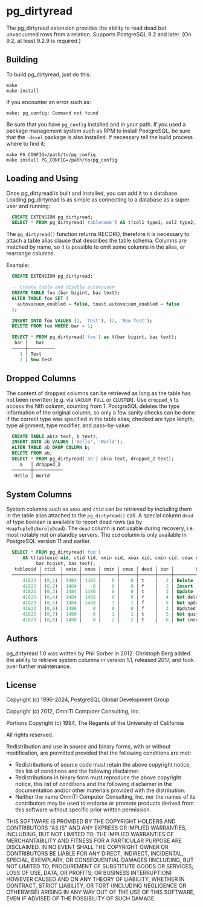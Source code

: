 pg_dirtyread
============

The pg_dirtyread extension provides the ability to read dead but unvacuumed
rows from a relation. Supports PostgreSQL 9.2 and later. (On 9.2, at least
9.2.9 is required.)

Building
--------

To build pg_dirtyread, just do this:

    make
    make install

If you encounter an error such as:

    make: pg_config: Command not found

Be sure that you have `pg_config` installed and in your path. If you used a
package management system such as RPM to install PostgreSQL, be sure that the
`-devel` package is also installed. If necessary tell the build process where
to find it:

    make PG_CONFIG=/path/to/pg_config
    make install PG_CONFIG=/path/to/pg_config

Loading and Using
-------

Once pg_dirtyread is built and installed, you can add it to a database. Loading
pg_dirtyread is as simple as connecting to a database as a super user and
running:

  ```sql
    CREATE EXTENSION pg_dirtyread;
    SELECT * FROM pg_dirtyread('tablename') AS t(col1 type1, col2 type2, ...);
  ```

The `pg_dirtyread()` function returns RECORD, therefore it is necessary to
attach a table alias clause that describes the table schema. Columns are
matched by name, so it is possible to omit some columns in the alias, or
rearrange columns.

Example:

  ```sql
    CREATE EXTENSION pg_dirtyread;

    -- Create table and disable autovacuum
    CREATE TABLE foo (bar bigint, baz text);
    ALTER TABLE foo SET (
      autovacuum_enabled = false, toast.autovacuum_enabled = false
    );

    INSERT INTO foo VALUES (1, 'Test'), (2, 'New Test');
    DELETE FROM foo WHERE bar = 1;

    SELECT * FROM pg_dirtyread('foo') as t(bar bigint, baz text);
     bar │   baz
    ─────┼──────────
       1 │ Test
       2 │ New Test
  ```

Dropped Columns
---------------

The content of dropped columns can be retrieved as long as the table has not
been rewritten (e.g. via `VACUUM FULL` or `CLUSTER`). Use `dropped_N` to access
the Nth column, counting from 1. PostgreSQL deletes the type information of the
original column, so only a few sanity checks can be done if the correct type
was specified in the table alias; checked are type length, type alignment, type
modifier, and pass-by-value.

  ```sql
    CREATE TABLE ab(a text, b text);
    INSERT INTO ab VALUES ('Hello', 'World');
    ALTER TABLE ab DROP COLUMN b;
    DELETE FROM ab;
    SELECT * FROM pg_dirtyread('ab') ab(a text, dropped_2 text);
       a   │ dropped_2
    ───────┼───────────
     Hello │ World
  ```

System Columns
--------------

System columns such as `xmax` and `ctid` can be retrieved by including them in
the table alias attached to the `pg_dirtyread()` call. A special column `dead` of
type boolean is available to report dead rows (as by `HeapTupleIsSurelyDead`).
The `dead` column is not usable during recovery, i.e. most notably not on
standby servers. The `oid` column is only available in PostgreSQL version 11
and earlier.

  ```sql
    SELECT * FROM pg_dirtyread('foo')
        AS t(tableoid oid, ctid tid, xmin xid, xmax xid, cmin cid, cmax cid, dead boolean,
             bar bigint, baz text);
     tableoid │ ctid  │ xmin │ xmax │ cmin │ cmax │ dead │ bar │        baz
    ──────────┼───────┼──────┼──────┼──────┼──────┼──────┼─────┼───────────────────
        41823 │ (0,1) │ 1484 │ 1485 │    0 │    0 │ t    │   1 │ Delete
        41823 │ (0,2) │ 1484 │    0 │    0 │    0 │ f    │   2 │ Insert
        41823 │ (0,3) │ 1484 │ 1486 │    0 │    0 │ t    │   3 │ Update
        41823 │ (0,4) │ 1484 │ 1488 │    0 │    0 │ f    │   4 │ Not deleted
        41823 │ (0,5) │ 1484 │ 1489 │    1 │    1 │ f    │   5 │ Not updated
        41823 │ (0,6) │ 1486 │    0 │    0 │    0 │ f    │   3 │ Updated
        41823 │ (0,7) │ 1489 │    0 │    1 │    1 │ t    │   5 │ Not quite updated
        41823 │ (0,8) │ 1490 │    0 │    2 │    2 │ t    │   6 │ Not inserted
  ```

Authors
-------

pg_dirtyread 1.0 was written by Phil Sorber in 2012. Christoph Berg added the
ability to retrieve system columns in version 1.1, released 2017, and took over
further maintenance.

License
-------

Copyright (c) 1996-2024, PostgreSQL Global Development Group

Copyright (c) 2012, OmniTI Computer Consulting, Inc.

Portions Copyright (c) 1994, The Regents of the University of California

All rights reserved.

Redistribution and use in source and binary forms, with or without
modification, are permitted provided that the following conditions are
met:

* Redistributions of source code must retain the above copyright
  notice, this list of conditions and the following disclaimer.
* Redistributions in binary form must reproduce the above
  copyright notice, this list of conditions and the following
  disclaimer in the documentation and/or other materials provided
  with the distribution.
* Neither the name OmniTI Computer Consulting, Inc. nor the names
  of its contributors may be used to endorse or promote products
  derived from this software without specific prior written
  permission.

THIS SOFTWARE IS PROVIDED BY THE COPYRIGHT HOLDERS AND CONTRIBUTORS
"AS IS" AND ANY EXPRESS OR IMPLIED WARRANTIES, INCLUDING, BUT NOT
LIMITED TO, THE IMPLIED WARRANTIES OF MERCHANTABILITY AND FITNESS FOR
A PARTICULAR PURPOSE ARE DISCLAIMED. IN NO EVENT SHALL THE COPYRIGHT
OWNER OR CONTRIBUTORS BE LIABLE FOR ANY DIRECT, INDIRECT, INCIDENTAL,
SPECIAL, EXEMPLARY, OR CONSEQUENTIAL DAMAGES (INCLUDING, BUT NOT
LIMITED TO, PROCUREMENT OF SUBSTITUTE GOODS OR SERVICES; LOSS OF USE,
DATA, OR PROFITS; OR BUSINESS INTERRUPTION) HOWEVER CAUSED AND ON ANY
THEORY OF LIABILITY, WHETHER IN CONTRACT, STRICT LIABILITY, OR TORT
(INCLUDING NEGLIGENCE OR OTHERWISE) ARISING IN ANY WAY OUT OF THE USE
OF THIS SOFTWARE, EVEN IF ADVISED OF THE POSSIBILITY OF SUCH DAMAGE.
